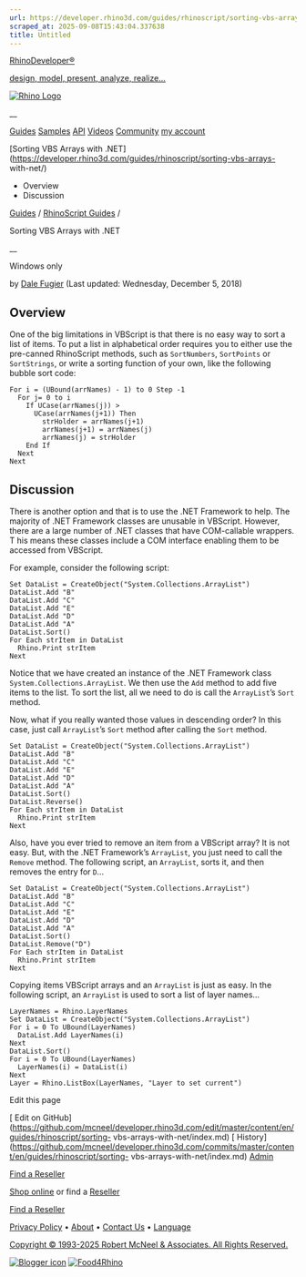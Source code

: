 ```yaml
---
url: https://developer.rhino3d.com/guides/rhinoscript/sorting-vbs-arrays-with-net/
scraped_at: 2025-09-08T15:43:04.337638
title: Untitled
---
```


[RhinoDeveloper®](/)

[design, model, present, analyze, realize...](/)

[![Rhino Logo](https://developer.rhino3d.com/images/rhinodevlogo.png)](/)

__

[Guides](https://developer.rhino3d.com/guides)
[Samples](https://developer.rhino3d.com/samples)
[API](https://developer.rhino3d.com/api)
[Videos](https://developer.rhino3d.com/videos)
[Community](https://discourse.mcneel.com/c/rhino-developer) [my account
](https://www.rhino3d.com/my-account/ "Manage your account, licenses, and
teams")

[Sorting VBS Arrays with
.NET](https://developer.rhino3d.com/guides/rhinoscript/sorting-vbs-arrays-
with-net/)

  * Overview
  * Discussion

[Guides](https://developer.rhino3d.com/en/guides/) / [RhinoScript
Guides](https://developer.rhino3d.com/en/guides/rhinoscript/) /

Sorting VBS Arrays with .NET

__

Windows only

by [Dale Fugier](https://discourse.mcneel.com/u/dale/) (Last updated:
Wednesday, December 5, 2018)

## Overview

One of the big limitations in VBScript is that there is no easy way to sort a
list of items. To put a list in alphabetical order requires you to either use
the pre-canned RhinoScript methods, such as `SortNumbers`, `SortPoints` or
`SortStrings`, or write a sorting function of your own, like the following
bubble sort code:

    
    
    For i = (UBound(arrNames) - 1) to 0 Step -1
      For j= 0 to i
        If UCase(arrNames(j)) >
          UCase(arrNames(j+1)) Then
            strHolder = arrNames(j+1)
            arrNames(j+1) = arrNames(j)
            arrNames(j) = strHolder
        End If
      Next
    Next
    

## Discussion

There is another option and that is to use the .NET Framework to help. The
majority of .NET Framework classes are unusable in VBScript. However, there
are a large number of .NET classes that have COM-callable wrappers. T his
means these classes include a COM interface enabling them to be accessed from
VBScript.

For example, consider the following script:

    
    
    Set DataList = CreateObject("System.Collections.ArrayList")
    DataList.Add "B"
    DataList.Add "C"
    DataList.Add "E"
    DataList.Add "D"
    DataList.Add "A"
    DataList.Sort()
    For Each strItem in DataList
      Rhino.Print strItem
    Next
    

Notice that we have created an instance of the .NET Framework class
`System.Collections.ArrayList`. We then use the `Add` method to add five items
to the list. To sort the list, all we need to do is call the `ArrayList`’s
`Sort` method.

Now, what if you really wanted those values in descending order? In this case,
just call `ArrayList`’s `Sort` method after calling the `Sort` method.

    
    
    Set DataList = CreateObject("System.Collections.ArrayList")
    DataList.Add "B"
    DataList.Add "C"
    DataList.Add "E"
    DataList.Add "D"
    DataList.Add "A"
    DataList.Sort()
    DataList.Reverse()
    For Each strItem in DataList
      Rhino.Print strItem
    Next
    

Also, have you ever tried to remove an item from a VBScript array? It is not
easy. But, with the .NET Framework’s `ArrayList`, you just need to call the
`Remove` method. The following script, an `ArrayList`, sorts it, and then
removes the entry for `D`…

    
    
    Set DataList = CreateObject("System.Collections.ArrayList")
    DataList.Add "B"
    DataList.Add "C"
    DataList.Add "E"
    DataList.Add "D"
    DataList.Add "A"
    DataList.Sort()
    DataList.Remove("D")
    For Each strItem in DataList
      Rhino.Print strItem
    Next
    

Copying items VBScript arrays and an `ArrayList` is just as easy. In the
following script, an `ArrayList` is used to sort a list of layer names…

    
    
    LayerNames = Rhino.LayerNames
    Set DataList = CreateObject("System.Collections.ArrayList")
    For i = 0 To UBound(LayerNames)
      DataList.Add LayerNames(i)
    Next
    DataList.Sort()
    For i = 0 To UBound(LayerNames)
      LayerNames(i) = DataList(i)
    Next
    Layer = Rhino.ListBox(LayerNames, "Layer to set current")
    

Edit this page

[ Edit on
GitHub](https://github.com/mcneel/developer.rhino3d.com/edit/master/content/en/guides/rhinoscript/sorting-
vbs-arrays-with-net/index.md) [
History](https://github.com/mcneel/developer.rhino3d.com/commits/master/content/en/guides/rhinoscript/sorting-
vbs-arrays-with-net/index.md) [ Admin](https://developer.rhino3d.com/admin)

[Find a Reseller](https://www.rhino3d.com/sales)

[Shop online](https://www.rhino3d.com/store) or find a
[Reseller](https://www.rhino3d.com/sales)

[Find a Reseller](https://www.rhino3d.com/sales)

[Privacy Policy](https://www.rhino3d.com/privacy) •
[About](https://www.rhino3d.com/mcneel/about) • [Contact
Us](https://www.rhino3d.com/mcneel/contact) • [
Language](https://www.rhino3d.com/language "Change to a different region or
language")

[Copyright © 1993-2025 Robert McNeel & Associates. All Rights
Reserved.](https://www.rhino3d.com/mcneel/about)

[](https://www.facebook.com/McNeelRhinoceros/)
[](https://twitter.com/bobmcneel) [](https://www.linkedin.com/groups/75313/)
[](https://www.youtube.com/user/RhinoGuide/videos) [](https://vimeo.com/rhino)
[![Blogger
icon](https://developer.rhino3d.com/images/blogger.svg)](http://blog.rhino3d.com/)
[![Food4Rhino](https://developer.rhino3d.com/images/f4r_icon_01.svg)](https://www.food4rhino.com)

